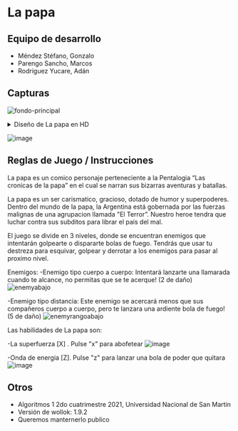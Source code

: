 # La papa

## Equipo de desarrollo

- Méndez Stéfano, Gonzalo
- Parengo Sancho, Marcos
- Rodriguez Yucare, Adán 

## Capturas
![fondo-principal](https://user-images.githubusercontent.com/88340763/141022838-9576d1aa-7de4-4468-be5b-bbab3837b8c2.jpg)

<details> 
  <summary>Diseño de La papa en HD </summary>
     https://user-images.githubusercontent.com/88340763/141022874-e3182405-8398-44ff-80db-e81b624fbba3.png
</details>



![image](https://user-images.githubusercontent.com/88340763/141021210-093c89b2-b7b4-49b1-a11f-d5742bc65a05.png)


## Reglas de Juego / Instrucciones

La papa es un comico personaje perteneciente a la Pentalogia “Las cronicas de la papa” 
en el cual se narran sus bizarras aventuras y batallas.

La papa es un ser carismatico, gracioso, dotado  de humor y superpoderes. 
Dentro del mundo de la papa, la Argentina está gobernada por las fuerzas malignas de 
una agrupacion llamada "El Terror”. Nuestro heroe tendra que luchar contra sus subditos 
para librar el pais del mal.

El juego se divide en 3 niveles, donde se encuentran enemigos que intentarán golpearte
o dispararte bolas de fuego. Tendrás que usar tu destreza para esquivar, golpear y
derrotar a los enemigos para pasar al proximo nivel.

Enemigos:
-Enemigo tipo cuerpo a cuerpo:
Intentará lanzarte una llamarada cuando te alcance, no permitas que se te acerque! (2 de daño)
![enemyabajo](https://user-images.githubusercontent.com/88340763/141021857-fbb0515d-a863-4587-bc0b-a7ad1e6f34e5.png)

-Enemigo tipo distancia:
Este enemigo se acercará menos que sus compañeros cuerpo a cuerpo, pero te lanzara una ardiente bola de fuego! (5 de daño)
![enemyrangoabajo](https://user-images.githubusercontent.com/88340763/141022454-5136b9fb-65a7-4487-97eb-ca5b600e1996.png)



Las  habilidades de La papa son:

-La superfuerza [X]  . 
Pulse "x" para abofetear
![image](https://user-images.githubusercontent.com/88340763/141021229-e1742e82-46d3-4337-99f4-b11f76d8c691.png)

-Onda de energia [Z]. 
Pulse "z" para lanzar una bola de poder que quitara 
![image](https://user-images.githubusercontent.com/88340763/141021258-06572b92-b07e-44ac-bbeb-698c96928c0d.png)


## Otros

- Algoritmos 1 2do cuatrimestre 2021, Universidad Nacional de San Martin
- Versión de wollok: 1.9.2
- Queremos manternerlo publico
